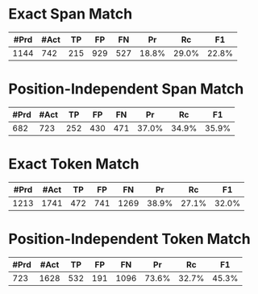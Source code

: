 
Exact Span Match
================
|  #Prd  |  #Act  |   TP   |   FP   |   FN   |   Pr   |   Rc   |   F1   |
| ------ | ------ | ------ | ------ | ------ | ------ | ------ | ------ |
|  1144  |  742   |  215   |  929   |  527   | 18.8%  | 29.0%  | 22.8%  |

Position-Independent Span Match
===============================
|  #Prd  |  #Act  |   TP   |   FP   |   FN   |   Pr   |   Rc   |   F1   |
| ------ | ------ | ------ | ------ | ------ | ------ | ------ | ------ |
|  682   |  723   |  252   |  430   |  471   | 37.0%  | 34.9%  | 35.9%  |

Exact Token Match
=================
|  #Prd  |  #Act  |   TP   |   FP   |   FN   |   Pr   |   Rc   |   F1   |
| ------ | ------ | ------ | ------ | ------ | ------ | ------ | ------ |
|  1213  |  1741  |  472   |  741   |  1269  | 38.9%  | 27.1%  | 32.0%  |

Position-Independent Token Match
================================
|  #Prd  |  #Act  |   TP   |   FP   |   FN   |   Pr   |   Rc   |   F1   |
| ------ | ------ | ------ | ------ | ------ | ------ | ------ | ------ |
|  723   |  1628  |  532   |  191   |  1096  | 73.6%  | 32.7%  | 45.3%  |
